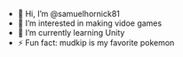- 👋 Hi, I’m @samuelhornick81
- 👀 I’m interested in making vidoe games
- 🌱 I’m currently learning Unity
- ⚡ Fun fact: mudkip is my favorite pokemon 

<!---
samuelhornick81/samuelhornick81 is a ✨ special ✨ repository because its `README.md` (this file) appears on your GitHub profile.
You can click the Preview link to take a look at your changes.
--->
